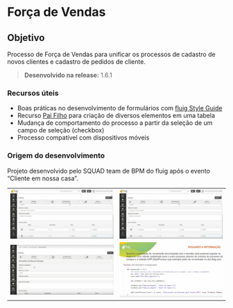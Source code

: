 # Força de Vendas

Objetivo
----
Processo de Força de Vendas para unificar os processos de cadastro de novos clientes e cadastro de pedidos de cliente.

> **Desenvolvido na release:** 1.6.1

### Recursos úteis

* Boas práticas no desenvolvimento de formulários com [fluig Style Guide](http://style.fluig.com/)
* Recurso [Pai Filho](http://tdn.totvs.com/pages/viewpage.action?pageId=75270483#DesenvolvimentodeFormulários-PaiFilho) para criação de diversos elementos em uma tabela
* Mudança de comportamento do processo a partir da seleção de um campo de seleção (checkbox) 
* Processo compatível com dispositivos móveis

### Origem do desenvolvimento

Projeto desenvolvido pelo SQUAD team de BPM do fluig após o evento “Cliente em nossa casa”.

<table>
  <tr>
    <td>
      <a href="https://github.com/fluig/ForcadeVendas/blob/master/Imagens/Ja%20possui%20cadastro.JPG">
        <img src="https://github.com/fluig/ForcadeVendas/blob/master/Imagens/Ja%20possui%20cadastro.JPG" alt="Screenshot 1">
      </a>
    </td>
    <td>
      <a href="https://github.com/fluig/ForcadeVendas/blob/master/Imagens/Ja%20possui%20cadastro.JPG">
        <img src="https://github.com/fluig/ForcadeVendas/blob/master/Imagens/Ja%20possui%20cadastro.JPG" alt="Screenshot 2">
      </a>
    </td>
  </tr>
  <tr>
    <td>
      <a href="https://github.com/fluig/ForcadeVendas/blob/master/Imagens/Op%C3%A7%C3%A3o%20-%20Cliente%20j%C3%A1%20cadastrado..JPG">
        <img src="https://github.com/fluig/ForcadeVendas/blob/master/Imagens/Op%C3%A7%C3%A3o%20-%20Cliente%20j%C3%A1%20cadastrado..JPG" alt="Screenshot 3">
      </a>
    </td>
    <td>
      <a href="https://github.com/fluig/ForcadeVendas/blob/master/Imagens/Passando%20informa%C3%A7%C3%A3o.JPG">
        <img src="https://github.com/fluig/ForcadeVendas/blob/master/Imagens/Passando%20informa%C3%A7%C3%A3o.JPG" alt="Screenshot 4">
      </a>
    </td>
  </tr>
</table>
